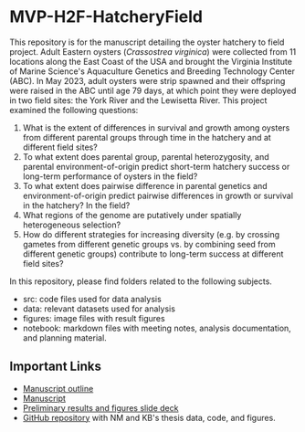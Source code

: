# MVP-H2F-HatcheryField
This repository is for the manuscript detailing the oyster hatchery to field project. Adult Eastern oysters (*Crassostrea virginica*) were collected from 11 locations along the East Coast of the USA and brought the Virginia Institute of Marine Science's Aquaculture Genetics and Breeding Technology Center (ABC). In May 2023, adult oysters were strip spawned and their offspring were raised in the ABC until age 79 days, at which point they were deployed in two field sites: the York River and the Lewisetta River. This project examined the following questions:

1. What is the extent of differences in survival and growth among oysters from different parental groups through time in the hatchery and at different field sites?
2. To what extent does parental group, parental heterozygosity, and parental environment-of-origin predict short-term hatchery success or long-term performance of oysters in the field?
3. To what extent does pairwise difference in parental genetics and environment-of-origin predict pairwise differences in growth or survival in the hatchery? In the field?
4. What regions of the genome are putatively under spatially heterogeneous selection? 
5. How do different strategies for increasing diversity (e.g. by crossing gametes from different genetic groups vs. by combining seed from different genetic groups) contribute to long-term success at different field sites?

In this repository, please find folders related to the following subjects.

- src: code files used for data analysis
- data: relevant datasets used for analysis
- figures: image files with result figures
- notebook: markdown files with meeting notes, analysis documentation, and planning material.

## Important Links
- [Manuscript outline](https://docs.google.com/document/d/1umBOnKRsqdk8dJJk9OFpyiXz1s_kKJ5wWHXGKqlc-O8/edit?tab=t.0)
- [Manuscript](https://docs.google.com/document/d/196gimBon8jOaJf0-BipGwY2uMGEjL5sQ/edit?usp=sharing&ouid=113793533995581421488&rtpof=true&sd=true)
- [Preliminary results and figures slide deck](https://docs.google.com/presentation/d/1G5ccQxhMMUNDfvZH6ZZ75OQBxbdCmuAzjz9AyvcIxqs/edit?usp=sharing)
- [GitHub repository](https://github.com/ModelValidationProgram/MVP_Chesapeake_VIMS_hatchery) with NM and KB's thesis data, code, and figures.

